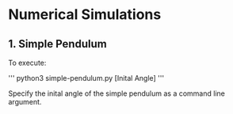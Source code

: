 # Numerical Simulations

## 1. Simple Pendulum

To execute:

'''
python3 simple-pendulum.py [Inital Angle]
'''

Specify the inital angle of the simple pendulum as a command line argument.
